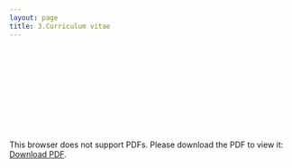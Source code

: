 ```yaml
---
layout: page
title: 3.Curriculum vitae
---
```





<object data="https://martynalukaszewicz.github.io/CV_Nov2018.pdf" type="application/pdf" width="800px" height="800px">
    <embed src="https://martynalukaszewicz.github.io/CV_Nov2018.pdf">
        <p>This browser does not support PDFs. Please download the PDF to view it: <a href="https://martynalukaszewicz.github.io/CV_Nov2018.pdf">Download PDF</a>.</p>
    </embed>
</object>















  
